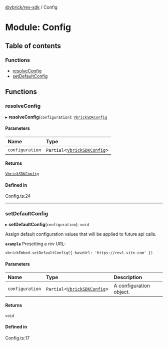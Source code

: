 [@vbrick/rev-sdk](../README.md) / Config

# Module: Config

## Table of contents

### Functions

- [resolveConfig](Config.md#resolveconfig)
- [setDefaultConfig](Config.md#setdefaultconfig)

## Functions

### resolveConfig

▸ **resolveConfig**(`configuration`): [`VbrickSDKConfig`](../interfaces/VbrickSDK.VbrickSDKConfig.md)

#### Parameters

| Name | Type |
| :------ | :------ |
| `configuration` | `Partial`<[`VbrickSDKConfig`](../interfaces/VbrickSDK.VbrickSDKConfig.md)\> |

#### Returns

[`VbrickSDKConfig`](../interfaces/VbrickSDK.VbrickSDKConfig.md)

#### Defined in

Config.ts:24

___

### setDefaultConfig

▸ **setDefaultConfig**(`configuration`): `void`

Assign default configuration values that will be applied to future api calls.

**`example`**
Presetting a rev URL:
```
vbrickEmbed.setDefaultConfig({ baseUrl: 'https://rev1.site.com' })
```

#### Parameters

| Name | Type | Description |
| :------ | :------ | :------ |
| `configuration` | `Partial`<[`VbrickSDKConfig`](../interfaces/VbrickSDK.VbrickSDKConfig.md)\> | A configuration object. |

#### Returns

`void`

#### Defined in

Config.ts:17
